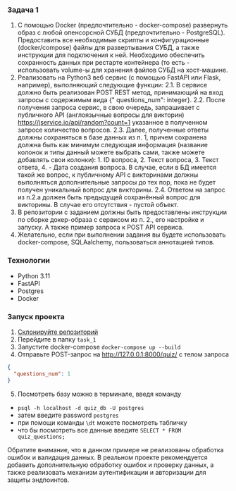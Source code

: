 ### Задача 1

1. С помощью Docker (предпочтительно - docker-compose) развернуть образ с любой опенсорсной СУБД (предпочтительно -
   PostgreSQL). Предоставить все необходимые скрипты и конфигурационные (docker/compose) файлы для развертывания СУБД, а
   также инструкции для подключения к ней. Необходимо обеспечить сохранность данных при рестарте контейнера (то есть -
   использовать volume-ы для хранения файлов СУБД на хост-машине.
2. Реализовать на Python3 веб сервис (с помощью FastAPI или Flask, например), выполняющий следующие функции:
   2.1. В сервисе должно быть реализован POST REST метод, принимающий на вход запросы с содержимым вида {"
   questions_num":
   integer}.
   2.2. После получения запроса сервис, в свою очередь, запрашивает с публичного API (англоязычные вопросы для
   викторин) https://jservice.io/api/random?count=1 указанное в полученном запросе количество вопросов.
   2.3. Далее, полученные ответы должны сохраняться в базе данных из п. 1, причем сохранена должна быть как минимум
   следующая
   информация (название колонок и типы данный можете выбрать сами, также можете добавлять свои колонки): 1. ID вопроса, 2. Текст вопроса, 3. Текст ответа, 4. - Дата создания вопроса. В случае, если в БД имеется такой же вопрос, к
   публичному API с викторинами должны выполняться дополнительные запросы до тех пор, пока не будет получен
   уникальный
   вопрос для викторины.
   2.4. Ответом на запрос из п.2.a должен быть предыдущей сохранённый вопрос для викторины. В случае его
   отсутствия -
   пустой
   объект.
3. В репозитории с заданием должны быть предоставлены инструкции по сборке докер-образа с сервисом из п. 2., его
   настройке и запуску. А также пример запроса к POST API сервиса.
4. Желательно, если при выполнении задания вы будете использовать docker-compose, SQLAalchemy, пользоваться аннотацией
   типов.

### Технологии

- Python 3.11
- FastAPI
- Postgres
- Docker

### Запуск проекта

1. [Склонируйте репозиторий](https://github.com/DanilMirosh/test_task_fastapi.git)
2. Перейдите в папку `task_1`
3. Запустите docker-compose
   `docker-compose up --build`
4. Отправьте POST-запрос на http://127.0.0.1:8000/quiz/ с телом запроса

```json
{
  "questions_num": 1
}
```

5. Посмотреть базу можно в терминале, введя команду
- `psql -h localhost -d quiz_db -U postgres`
- затем введите password `postgres`
- при помощи команды `\dt` можете посмотреть табличку
- что бы посмотреть все данные введите `SELECT * FROM quiz_questions;`


Обратите внимание, что в данном примере не реализованы обработка ошибок и валидация данных.
В реальном проекте рекомендуется добавить дополнительную обработку ошибок и проверку данных,
а также реализовать механизм аутентификации и авторизации для защиты эндпоинтов.
